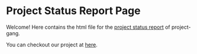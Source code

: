 # Project Status Report Page

Welcome! Here contains the html file for the [project status report](https://xuejiatong.github.io/project-gang-report/) of project-gang. 

You can checkout our project at [here](https://github.com/yale-mgt-660-fall-2022/class-project-project-gang).
